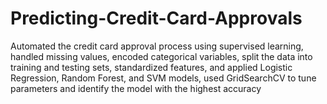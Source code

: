 # Predicting-Credit-Card-Approvals
Automated the credit card approval process using supervised learning, handled missing values, encoded categorical variables, split the data into training and testing sets, standardized features, and applied Logistic Regression, Random Forest, and SVM models, used GridSearchCV to tune parameters and identify the model with the highest accuracy
